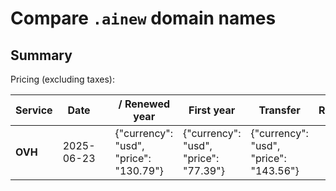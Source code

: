 # Compare `.ainew` domain names

## Summary

Pricing (excluding taxes):

| Service | Date |  | / Renewed year | First year | Transfer | Restoration |
|--|--|--|--|--|--|--|
| **OVH** | 2025-06-23 |  | {"currency": "usd", "price": "130.79"} | {"currency": "usd", "price": "77.39"} | {"currency": "usd", "price": "143.56"} |  |
